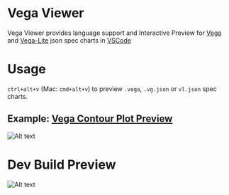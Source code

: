 # Vega Viewer

Vega Viewer provides language support and
Interactive Preview for [Vega](https://vega.github.io/vega/) 
and [Vega-Lite](https://vega.github.io/vega-lite/) json spec charts 
in [VSCode](https://github.com/Microsoft/vscode)

# Usage 

`ctrl+alt+v` (Mac: `cmd+alt+v`) to preview `.vega`, `.vg.json` or `vl.json` spec charts.

## Example: [Vega Contour Plot Preview](https://vega.github.io/vega/examples/contour-plot/)

![Alt text](https://github.com/RandomFractals/vscode-vega-viewer/blob/master/images/vega-viewer-contour.png?raw=true 
 "Vega Viewer Contour Plot Preview")

# Dev Build Preview

![Alt text](https://github.com/RandomFractals/vscode-vega-viewer/blob/master/images/vscode-vega-viewer-dev-screen.png?raw=true 
 "Vega Viewer Dev Preview")
